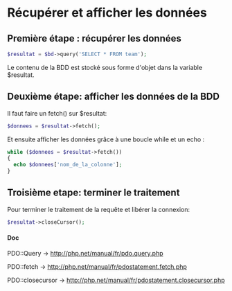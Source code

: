 # Récupérer et afficher les données
## Première étape : récupérer les données 

```PHP
$resultat = $bd->query('SELECT * FROM team');
```

Le contenu de la BDD est stocké sous forme d'objet dans la variable $resultat.

## Deuxième étape: afficher les données de la BDD

Il faut faire un fetch() sur $resultat:

```PHP
$donnees = $resultat->fetch();
```

Et ensuite afficher les données grâce à une boucle while et un echo :

```PHP
while ($donnees = $resultat->fetch())
{
  echo $donnees['nom_de_la_colonne'];
}
```
## Troisième etape: terminer le traitement

Pour terminer le traitement de la requête et libérer la connexion:

```PHP
$resultat->closeCursor();
```

#### Doc

PDO::Query -> http://php.net/manual/fr/pdo.query.php

PDO::fetch -> http://php.net/manual/fr/pdostatement.fetch.php

PDO::closecursor -> http://php.net/manual/fr/pdostatement.closecursor.php
